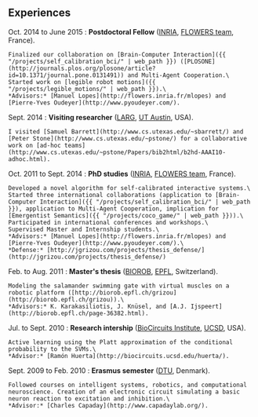 ## Experiences

Oct. 2014 to June 2015
:   **Postdoctoral Fellow** ([INRIA](http://www.inria.fr/), [FLOWERS team](http://flowers.inria.fr/), France).

    Finalized our collaboration on [Brain-Computer Interaction]({{ "/projects/self_calibration_bci/" | web_path }}) ([PLOSONE](http://journals.plos.org/plosone/article?id=10.1371/journal.pone.0131491)) and Multi-Agent Cooperation.\
    Started work on [legible robot motions]({{ "/projects/legible_motions/" | web_path }}).\
    *Advisors:* [Manuel Lopes](http://flowers.inria.fr/mlopes) and [Pierre-Yves Oudeyer](http://www.pyoudeyer.com/).

Sept. 2014
:   **Visiting researcher** ([LARG](http://www.cs.utexas.edu/~pstone/), [UT Austin](http://www.utexas.edu/), USA).

    I visited [Samuel Barrett](http://www.cs.utexas.edu/~sbarrett/) and [Peter Stone](http://www.cs.utexas.edu/~pstone/) for a collaborative work on [ad-hoc teams](http://www.cs.utexas.edu/~pstone/Papers/bib2html/b2hd-AAAI10-adhoc.html).

Oct. 2011 to Sept. 2014
:   **PhD studies** ([INRIA](http://www.inria.fr/), [FLOWERS team](http://flowers.inria.fr/), France).

    Developed a novel algorithm for self-calibrated interactive systems.\
    Started three international collaborations (application to [Brain-Computer Interaction]({{ "/projects/self_calibration_bci/" | web_path }}), application to Multi-Agent Cooperation, implication for [Emergentist Semantics]({{ "/projects/coco_game/" | web_path }})).\
    Participated in international conferences and workshops.\
    Supervised Master and Internship students.\
    *Advisors:* [Manuel Lopes](http://flowers.inria.fr/mlopes) and [Pierre-Yves Oudeyer](http://www.pyoudeyer.com/).\
    *Defense:* [http://jgrizou.com/projects/thesis_defense/](http://jgrizou.com/projects/thesis_defense/)

Feb. to Aug. 2011
:   **Master's thesis** ([BIOROB](http://biorob.epfl.ch/), [EPFL](http://www.epfl.ch/), Switzerland).

    Modeling the salamander swimming gate with virtual muscles on a robotic platform ([http://biorob.epfl.ch/grizou](http://biorob.epfl.ch/grizou)).\
    *Advisors:* K. Karakasiliotis, J. Knüsel, and [A.J. Ijspeert](http://biorob.epfl.ch/page-36382.html).

Jul. to Sept. 2010
:   **Research intership** ([BioCircuits Institute](http://biocircuits.ucsd.edu/), [UCSD](http://www.ucsd.edu/), USA).

    Active learning using the Platt approximation of the conditional probability to the SVMs.\
    *Advisor:* [Ramón Huerta](http://biocircuits.ucsd.edu/huerta/).

Sept. 2009 to Feb. 2010
:   **Erasmus semester** ([DTU](http://www.dtu.dk/english), Denmark).

    Followed courses on intelligent systems, robotics, and computational neuroscience. Creation of an electronic circuit simulating a basic neuron reaction to excitation and inhibition.\
    *Advisor:* [Charles Capaday](http://www.capadaylab.org/).
